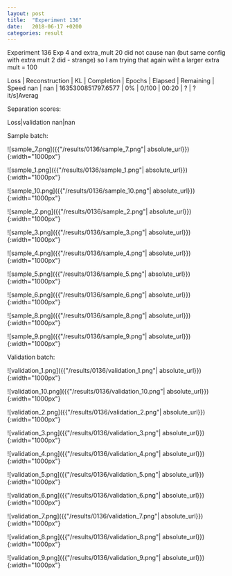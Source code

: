 ```yaml
---
layout: post
title:  "Experiment 136"
date:   2018-06-17 +0200
categories: result
---
```

Experiment 136
Exp 4 and extra_mult 20 did not cause nan (but same config with extra mult 2 did - strange) so I am trying that again wiht a larger extra mult = 100

Loss | Reconstruction | KL | Completion | Epochs | Elapsed | Remaining | Speed
nan | nan | 1635300851797.6577 | 0% | 0/100 | 00:20 | ? | ?it/s]Averag

Separation scores:

Loss|validation
nan|nan

Sample batch:

![sample_7.png]({{"/results/0136/sample_7.png"| absolute_url}}){:width="1000px"}

![sample_1.png]({{"/results/0136/sample_1.png"| absolute_url}}){:width="1000px"}

![sample_10.png]({{"/results/0136/sample_10.png"| absolute_url}}){:width="1000px"}

![sample_2.png]({{"/results/0136/sample_2.png"| absolute_url}}){:width="1000px"}

![sample_3.png]({{"/results/0136/sample_3.png"| absolute_url}}){:width="1000px"}

![sample_4.png]({{"/results/0136/sample_4.png"| absolute_url}}){:width="1000px"}

![sample_5.png]({{"/results/0136/sample_5.png"| absolute_url}}){:width="1000px"}

![sample_6.png]({{"/results/0136/sample_6.png"| absolute_url}}){:width="1000px"}

![sample_8.png]({{"/results/0136/sample_8.png"| absolute_url}}){:width="1000px"}

![sample_9.png]({{"/results/0136/sample_9.png"| absolute_url}}){:width="1000px"}

Validation batch:

![validation_1.png]({{"/results/0136/validation_1.png"| absolute_url}}){:width="1000px"}

![validation_10.png]({{"/results/0136/validation_10.png"| absolute_url}}){:width="1000px"}

![validation_2.png]({{"/results/0136/validation_2.png"| absolute_url}}){:width="1000px"}

![validation_3.png]({{"/results/0136/validation_3.png"| absolute_url}}){:width="1000px"}

![validation_4.png]({{"/results/0136/validation_4.png"| absolute_url}}){:width="1000px"}

![validation_5.png]({{"/results/0136/validation_5.png"| absolute_url}}){:width="1000px"}

![validation_6.png]({{"/results/0136/validation_6.png"| absolute_url}}){:width="1000px"}

![validation_7.png]({{"/results/0136/validation_7.png"| absolute_url}}){:width="1000px"}

![validation_8.png]({{"/results/0136/validation_8.png"| absolute_url}}){:width="1000px"}

![validation_9.png]({{"/results/0136/validation_9.png"| absolute_url}}){:width="1000px"}
